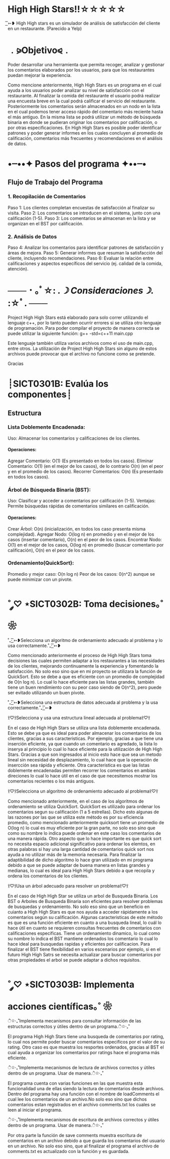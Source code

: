 # High High Stars!!☆☆☆☆☆

 ͟͟͞͞➳❥ High High stars es un simulador de análisis de satisfacción del cliente en un restaurante. (Parecido a Yelp)
# ﹒⪩Objetivo⪨﹒
Poder desarrollar una herramienta que permita recoger, analizar y gestionar los comentarios elaborados por los usuarios, para que los restaurantes puedan mejorar la experiencia.

Como mencione anteriormente, High High Stars es un programa en el cual ayuda a los usuarios poder analizar su nivel de satisfacción con el restaurante. Al finalizar la comida del restaurante el usuario podrá realizar una encuesta breve en la cual podrá calificar el servicio del restaurante. Posteriormente los comentarios serán almacenados en un nodo en la lista en el cual podemos tener acceso rápido del comentario más reciente hasta el más antiguo. En la misma lista se podrá utilizar un método de búsqueda binaria en donde se pudieran originar los comentarios por calificación, o por otras especificaciones. En High High Stars es posible poder identificar patrones y poder generar informes en los cuales concluyen al promedio de calificación, comentarios más frecuentes y recomendaciones en el análisis de datos.

# •┈••✦ Pasos del programa ✦••┈•

## Flujo de Trabajo del Programa
### 1. Recopilación de Comentarios
Paso 1: Los clientes completan encuestas de satisfacción al finalizar su visita.
Paso 2: Los comentarios se introducen en el sistema, junto con una calificación (1-5).
Paso 3: Los comentarios se almacenan en la lista y se organizan en el BST por calificación.
### 2. Análisis de Datos
Paso 4: Analizar los comentarios para identificar patrones de satisfacción y áreas de mejora.
Paso 5: Generar informes que resuman la satisfacción del cliente, incluyendo recomendaciones.
Paso 6: Evaluar la relación entre calificaciones y aspectos específicos del servicio (ej. calidad de la comida, atención).

# ─── ･ ｡ﾟ☆: *.☽ Consideraciones☽.* :☆ﾟ. ───
Project High High Stars está elaborado para solo correr utilizando el lenguaje c++, por lo tanto pueden ocurrir errores si se utiliza otro lenguaje de programación. Para poder compilar el proyecto de manera correcta se puede utilizar la siguiente función: g++ -std=c++11 main.cpp

Este lenguaje también utiliza varios archivos como el uso de main.cpp, entre otros. La utilización de Project High High Stars sin alguno de estos archivos puede provocar que el archivo no funcione como se pretende.

Gracias

# ┊SICT0301B: Evalúa los componentes┊

## Estructura
### Lista Doblemente Encadenada:
Uso: Almacenar los comentarios y calificaciones de los clientes.
#### Operaciones:
Agregar Comentario: O(1) (Es presentado en todos los casos).
Eliminar Comentario: O(1) (en el mejor de los casos), de lo contrario O(n) (en el peor y en el promedio de los casos).
Recorrer Comentarios: O(n) (Es presentado en todos los casos).
### Árbol de Búsqueda Binaria (BST):
Uso: Clasificar y acceder a comentarios por calificación (1-5).
Ventajas: Permite búsquedas rápidas de comentarios similares en calificación.
#### Operaciones:
Crear Árbol: O(n) (inicialización, en todos los caso presenta misma complejidad).
Agregar Nodo: O(log n) en promedio y en el mejor de los casos (insertar comentario), O(n) en el peor de los casos.
Encontrar Nodo: O(1) en el mejor de los casos, O(log n) en promedio (buscar comentario por calificación), O(n) en el peor de los casos.
### Ordenamiento(QuickSort):
Promedio y mejor caso: O(n log n)
Peor de los casos: 0(n^2) aunque se puede minimizar con un pivote.


# ˚ ༘♡ ⋆SICT0302B: Toma decisiones｡˚ ❀


˚₊· ͟͟͞͞➳❥Selecciona un algoritmo de ordenamiento adecuado al problema y lo usa correctamente.˚₊· ͟͟͞͞➳❥

Como mencionado anteriormente el proceso de High High Stars toma decisiones las cuales permiten adaptar a los restaurantes a las necesidades de los clientes, mejorando continuamente la experiencia y fomentando la satisfacción. No solo eso sino que en mi proyecto se utilizara la función de QuickSort. Esto se debe a que es eficiente con un promedio de complejidad de O(n log n). Lo cual lo hace eficiente para las listas grandes, también tiene un buen rendimiento con su peor caso siendo de O(n^2), pero puede ser evitado utilizando un buen pivote. 

˚₊· ͟͟͞͞➳❥Selecciona una estructura de datos adecuada al problema y la usa correctamente.˚₊· ͟͟͞͞➳❥

𖨆♡𖨆Selecciona y usa una estructura lineal adecuada al problema𖨆♡𖨆

En el caso de High High Stars se utiliza una lista doblemente encadenada. Esto se debe ya que es ideal para poder almacenar los comentarios de los clientes, gracias a sus caracteristicas. Por ejemplo, gracias a que tiene una inserción eficiente, ya que cuando un comentario es agredado, la lista lo inserya al principio lo cual lo hace eficiente para la utilización de High High Stars. Gracias a que son ingresados al inicio esto hace que sea un metodo lineal sin necesidad de desplazamiento, lo cual hace que la operación de insercción sea rápida y eficiente. Otra caracteristica es que las listas doblemente encadenadas permiten recorrer los comentarios en ambias direciones lo cual lo hace útil en el caso de que necesitemos mostrar los comentarios recientes o los más antiguos. 

𖨆♡𖨆Selecciona un algoritmo de ordenamiento adecuado al problema𖨆♡𖨆

Como mencionado anteriormente, en el caso de los algoritmos de ordenamiento se utiliza QuickSort. QuickSort es utilizado para ordenar los comentarios segun su calificación (1 a 5 estrellas). Dicho esto algunas de las razones por las que se utiliza este método es por su eficiencia promedio, como mencionado anteriormente quicksort tiene un promedio de O(log n) lo cual es muy eficiente por la gran parte, no solo eso sino que como su nombre lo indica puede ordenar en este caso los comentarios de una manera rápida. Otro aspecto que lo hace importante es que quick sort no necesita espacio adicional significativo para ordenar los elemtos, en otras palabras si hay una larga cantidad de comentarios quick sort nos ayuda a no utilizar más de la memoria necesaria. Para finalizar la adaptibilidad de dicho algoritmo lo hace gran utilizado en mi programa debido a que se puede adaptar de buena manera en listas grandes y medianas, lo cual es ideal para High High Stars debido a que recopila y ordena los comentarios de los clientes.

𖨆♡𖨆Usa un árbol adecuado para resolver un problema𖨆♡𖨆

En el caso de High High Star se utiliza un arbol de Busqueda Binaria. Los BST o Arboles de Busqueda Binaria son eficientes para resolver problemas de busquedas y ordenamiento. No solo eso sino que un beneficio en cuianto a High High Stars es que nos ayuda a acceder rápidamente a los comentarios según su calificación. Algunas caracteristicas de este método es que es una función eficiente en cuanto a una busqueda lineal, lo cuál lo hace útil en cuanto se requieren consultas frecuentes de comentarios con calificaciones especificas. Tiene un ordenamiento dinamico, lo cual como su nombre lo indica el BST mantiene ordenados los comentario lo cual lo hace ideal para busquedas rapidas y eficientes por calificacion. Para finalizar el BST tiene flexibilidad en varios escenarios por ejemplo, si en el futuro High High Satrs se necesita actualizar para buscar comentarios por otras propiedades el arbol se puede adaptar a dichos requisitos. 


# ˚ ༘♡ ⋆SICT0303B: Implementa acciones científicas｡˚ ❀

ੈ✩‧₊˚Implementa mecanismos para consultar información de las estructuras correctos y útiles dentro de un programa.ੈ✩‧₊˚

El programa High High Stars tiene una busqueda de comentarios por rating, lo cual nos permite poder buscar comentarios especificos por el valor de su rating. Otro caso es que muestra los resportes ordenados, gracias al BST el cual ayuda a organizar los comentarios por ratings hace el programa más eficiente. 

ੈ✩‧₊˚Implementa mecanismos de lectura de archivos correctos y útiles dentro de un programa. Usar de manera.ੈ✩‧₊˚

El programa cuenta con varias funciones en las que muestra esta funcionalidad una de ellas siendo la lectura de comentarios desde archivos. Dentro del programa hay una función con el nombre de loadComments el cual lee los comentarios de un archivo.No solo eso sino que dichos comentarios estan registrados en el archivo comments.txt los cuales se leen al iniciar el programa.


ੈ✩‧₊˚Implementa mecanismos de escritura de archivos correctos y útiles dentro de un programa. Usar de manera.ੈ✩‧₊˚

 Por otra parte la función de save comments muestra escritura de comentarios en un archivo debido a que guarda los comentarios del usuario en un archivo. No solo eso sino, que al finalizar el programa el archivo de comments.txt es actualizado con la función y es guardada.
